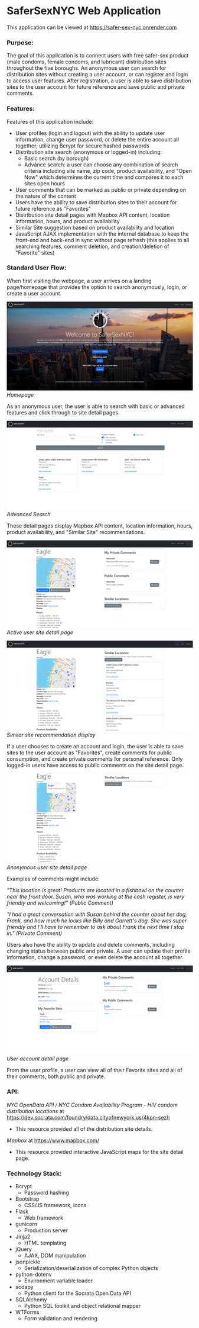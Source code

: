 # SaferSexNYC Web Application

This application can be viewed at https://safer-sex-nyc.onrender.com

### Purpose:

The goal of this application is to connect users with free safer-sex product (male condoms, female condoms, and lubricant) distribution sites throughout the five boroughs. An anonymous user can search for distribution sites without creating a user account, or can register and login to access user features. After registration, a user is able to save distribution sites to the user account for future reference and save public and private comments.

### Features:

Features of this application include:

- User profiles (login and logout) with the ability to update user information, change user password, or delete the entire account all together; utilizing Bcrypt for secure hashed passwords
- Distribution site search (anonymous or logged-in) including:
  - Basic search (by borough)
  - Advance search: a user can choose any combination of search criteria including site name, zip code, product availability, and "Open Now" which determines the current time and compares it to each sites open hours
- User comments that can be marked as public or private depending on the nature of the content
- Users have the ability to save distribution sites to their account for future reference as "Favorites"
- Distribution site detail pages with Mapbox API content, location information, hours, and product availability
- Similar Site suggestion based on product availability and location
- JavaScript AJAX implementation with the internal database to keep the front-end and back-end in sync without page refresh (this applies to all searching features, comment deletion, and creation/deletion of "Favorite" sites)

### Standard User Flow:

When first visiting the webpage, a user arrives on a landing page/homepage that provides the option to search anonymously, login, or create a user account.

![Homepage display](WebAppImages/HomepageDisplay.png) _Homepage_

As an anonymous user, the user is able to search with basic or advanced features and click through to site detail pages.

![Advanced search display](WebAppImages/AdvancedSearch.png) _Advanced Search_

These detail pages display Mapbox API content, location information, hours, product availability, and "Similar Site" recommendations.

![Active user site detail](WebAppImages/ActiveUserSiteDetail.png) _Active user site detail page_

![Similar site display](WebAppImages/SimilarLocationDisplay.png) _Similar site recommendation display_

If a user chooses to create an account and login, the user is able to save sites to the user account as "Favorites", create comments for public consumption, and create private comments for personal reference. Only logged-in users have access to public comments on the site detail page.

![Anonymous user site detail](WebAppImages/AnonymousUserSiteDetail.png) _Anonymous user site detail page_

Examples of comments might include:

_"This location is great! Products are located in a fishbowl on the counter near the front door. Susan, who was working at the cash register, is very friendly and welcoming!" (Public Comment)_

_"I had a great conversation with Susan behind the counter about her dog, Frank, and how much he looks like Billy and Garrett's dog. She was super friendly and I'll have to remember to ask about Frank the next time I stop in." (Private Comment)_

Users also have the ability to update and delete comments, including changing status between public and private. A user can update their profile information, change a password, or even delete the account all together.

![User account detail page](WebAppImages/UserAccoutDetail.png) _User account detail page_

From the user profile, a user can view all of their Favorite sites and all of their comments, both public and private.

### API:

_NYC OpenData API / NYC Condom Availability Program - HIV condom distribution locations_ at https://dev.socrata.com/foundry/data.cityofnewyork.us/4kpn-sezh

- This resource provided all of the distribution site details.

_Mapbox_ at https://www.mapbox.com/

- This resource provided interactive JavaScript maps for the site detail page.

### Technology Stack:

- Bcrypt
  - Password hashing
- Bootstrap
  - CSS/JS framework, icons
- Flask
  - Web framework
- gunicorn
  - Production server
- Jinja2
  - HTML templating
- jQuery
  - AJAX, DOM manipulation
- jsonpickle
  - Serialization/deserialization of complex Python objects
- python-dotenv
  - Environment variable loader
- sodapy
  - Python client for the Socrata Open Data API
- SQLAlchemy
  - Python SQL toolkit and object relational mapper
- WTForms
  - Form validation and rendering
